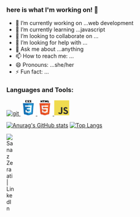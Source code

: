 ### here is what I'm working on! 👋


- 🔭 I’m currently working on ...web development
- 🌱 I’m currently learning ...javascript
- 👯 I’m looking to collaborate on ...
- 🤔 I’m looking for help with ...
- 💬 Ask me about ...anything
- 📫 How to reach me: ... 
- 😄 Pronouns: ...she/her
- ⚡ Fun fact: ...

<h3 align="left">Languages and Tools:</h3>
<p align="left">
<a href="https://git-scm.com/" target="_blank"> <img src="https://www.vectorlogo.zone/logos/git-scm/git-scm-icon.svg" alt="git" width="40" height="40"/> </a> 
<a href="https://www.w3schools.com/css/" target="_blank"> <img src="https://raw.githubusercontent.com/devicons/devicon/master/icons/css3/css3-original-wordmark.svg" alt="css3" width="40" height="40"/> </a>
</a><a href="https://www.w3.org/html/" target="_blank"> <img src="https://raw.githubusercontent.com/devicons/devicon/master/icons/html5/html5-original-wordmark.svg" alt="html5" width="40" height="40"/> </a>  
<a href="https://developer.mozilla.org/en-US/docs/Web/JavaScript" target="_blank"> <img src="https://raw.githubusercontent.com/devicons/devicon/master/icons/javascript/javascript-original.svg" alt="javascript" width="40" height="40"/> </a>
</p>

<!-- <p align='center'><img height="200x" src="https://github-readme-stats.vercel.app/api/top-langs/?username=sanaz-git&theme=great-gatsby" />
<img height="200x" src="https://github-readme-stats.vercel.app/api?username=sanaz-git&theme=great-gatsby" />
<img src="https://github-readme-streak-stats.herokuapp.com/?user=sanaz-git&&theme=great-gatsby" alt="sanaz-git" /></p> -->

[![Anurag's GitHub stats](https://github-readme-stats.vercel.app/api?username=sanaz-git)](https://github.com/anuraghazra/github-readme-stats)
[![Top Langs](https://github-readme-stats.vercel.app/api/top-langs/?username=sanaz-git&layout=compact&langs_count=15)](https://github.com/anuraghazra/github-readme-stats)


<a href="https://www.linkedin.com/in/sanaz-zeraati-b366a27a/">
  <img align="left" width="20" alt="Sanaz Zeraati | LinkedIn" width="22px" src="https://cdn.jsdelivr.net/npm/simple-icons@v3/icons/linkedin.svg"/>
</a>


